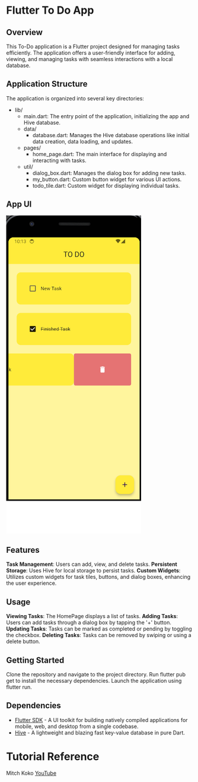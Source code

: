 # Flutter To Do App

## Overview
This To-Do application is a Flutter project designed for managing tasks efficiently. The application offers a user-friendly interface for adding, viewing, and managing tasks with seamless interactions with a local database.

## Application Structure
The application is organized into several key directories:
 * lib/
    * main.dart: The entry point of the application, initializing the app and Hive database.
    * data/
        * database.dart: Manages the Hive database operations like initial data creation, data loading, and updates.
    * pages/
        * home_page.dart: The main interface for displaying and interacting with tasks.
    * util/
        * dialog_box.dart: Manages the dialog box for adding new tasks.
        * my_button.dart: Custom button widget for various UI actions.
        * todo_tile.dart: Custom widget for displaying individual tasks.

## App UI
![App Ui](https://github.com/18leaf/to_do_app/blob/main/ToDoAppImage.png)
## Features
**Task Management**: Users can add, view, and delete tasks.
**Persistent Storage**: Uses Hive for local storage to persist tasks.
**Custom Widgets**: Utilizes custom widgets for task tiles, buttons, and dialog boxes, enhancing the user experience.

## Usage
**Viewing Tasks**: The HomePage displays a list of tasks.
**Adding Tasks**: Users can add tasks through a dialog box by tapping the '+' button.
**Updating Tasks**: Tasks can be marked as completed or pending by toggling the checkbox.
**Deleting Tasks**: Tasks can be removed by swiping or using a delete button.

## Getting Started
Clone the repository and navigate to the project directory.
Run flutter pub get to install the necessary dependencies.
Launch the application using flutter run.

## Dependencies
- [Flutter SDK](https://flutter.dev) - A UI toolkit for building natively compiled applications for mobile, web, and desktop from a single codebase.
- [Hive](https://pub.dev/packages/hive) - A lightweight and blazing fast key-value database in pure Dart.

# Tutorial Reference
  Mitch Koko [YouTube](https://www.youtube.com/watch?v=HQ_ytw58tC4&t=6055s&ab_channel=MitchKoko)
  
